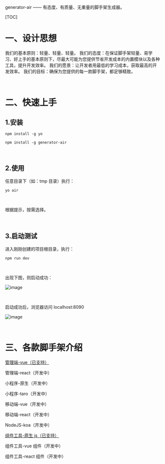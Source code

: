 generator-air —— 有态度、有质量、无重量的脚手架生成器。

[TOC]

# 一、设计思想

我们的基本原则：轻量、轻量、轻量。
我们的态度：在保证脚手架轻量、易学习、好上手的基本原则下，尽最大可能为您提供节省开发成本的内置模块以及各种工具，提升开发效率。
我们的愿景：让开发者用最低的学习成本，获取最高的开发效率。
我们的目标：确保为您提供的每一款脚手架，都足够精致。

<br>

# 二、快速上手

## 1.安装

```shell
npm install -g yo
```

```shell
npm install -g generator-air
```

<br>

## 2.使用

任意目录下（如：tmp 目录）执行：

```shell
yo air
```

<br>

根据提示，按需选择。

<br>

## 3.启动测试

进入刚刚创建的项目根目录，执行：

```shell
npm run dev
```

<br>

出现下图，则启动成功：

![image](https://7368-shryzhang-test-13eb29-1258821855.tcb.qcloud.la/generator-air/npm_run_dev.png?sign=4462018a84a6989d4705851fbfe83261&t=1592310622)

<br>

启动成功后，浏览器访问 localhost:8090

![image](https://7368-shryzhang-test-13eb29-1258821855.tcb.qcloud.la/generator-air/home.png?sign=91a31d65ac90e9c5a45daf8bf4831a86&t=1592310637)

<br>

# 三、各款脚手架介绍

<!-- <a href="javascript:location.href=document.URL.replace('generator-air', 'vue-admin')">
管理端-vue（已支持）
</a> -->

<a href="https://github.com/generator-air/vue-admin">管理端-vue（已支持）</a>

管理端-react（开发中）

小程序-原生（开发中）

小程序-taro（开发中）

移动端-vue（开发中）

移动端-react（开发中）

NodeJS-koa（开发中）

<a href="https://github.com/generator-air/component-js">组件工具-原生 js（已支持）</a>

组件工具-vue 组件（开发中）

组件工具-react 组件（开发中）
